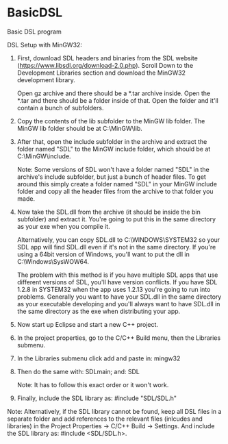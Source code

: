 # BasicDSL
Basic DSL program

DSL Setup with MinGW32:

1) First, download SDL headers and binaries from the SDL website (https://www.libsdl.org/download-2.0.php). 
   Scroll Down to the Development Libraries section and download the MinGW32 development library.
   
   Open gz archive and there should be a *.tar archive inside.
   Open the *.tar and there should be a folder inside of that.
   Open the folder and it'll contain a bunch of subfolders.
   
2) Copy the contents of the lib subfolder to the MinGW lib folder. The MinGW lib folder should be at C:\MinGW\lib.

3) After that, open the include subfolder in the archive and extract the folder named "SDL" to the MinGW include 
   folder, which should be at C:\MinGW\include.
   
   Note: Some versions of SDL won't have a folder named "SDL" in the archive's include subfolder, but just a 
   bunch of header files. To get around this simply create a folder named "SDL" in your MinGW include folder 
   and copy all the header files from the archive to that folder you made.
   
4) Now take the SDL.dll from the archive (it should be inside the bin subfolder) and extract it. You're going 
   to put this in the same directory as your exe when you compile it.

   Alternatively, you can copy SDL.dll to C:\WINDOWS\SYSTEM32 so your SDL app will find SDL.dll even if it's 
   not in the same directory. If you're using a 64bit version of Windows, you'll want to put the dll in 
   C:\Windows\SysWOW64.

   The problem with this method is if you have multiple SDL apps that use different versions of SDL, you'll 
   have version conflicts. If you have SDL 1.2.8 in SYSTEM32 when the app uses 1.2.13 you're going to run into 
   problems. Generally you want to have your SDL.dll in the same directory as your executable developing and 
   you'll always want to have SDL.dll in the same directory as the exe when distributing your app.
   
5) Now start up Eclipse and start a new C++ project.

6) In the project properties, go to the C/C++ Build menu, then the Libraries submenu.

7) In the Libraries submenu click add and paste in: mingw32
   
8) Then do the same with: SDLmain; and: SDL

   Note: It has to follow this exact order or it won't work.
   
9) Finally, include the SDL library as: #include "SDL/SDL.h"


Note: Alternatively, if the SDL library cannot be found, keep all DSL files in a separate folder and add 
references to the relevant files (inlcudes and libraries) in the Project Properties -> C/C++ Build -> Settings. 
And include the SDL library as: #include <SDL/SDL.h>.
   
